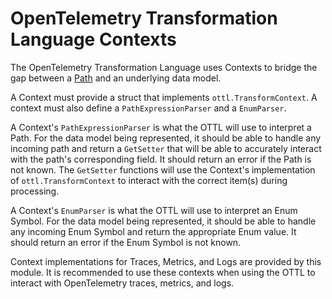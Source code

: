 # OpenTelemetry Transformation Language Contexts

The OpenTelemetry Transformation Language uses Contexts to bridge the gap between a [Path](https://github.com/asserts/opentelemetry-collector-contrib/tree/main/pkg/ottl#paths) and an underlying data model.

A Context must provide a struct that implements `ottl.TransformContext`.  A context must also define a `PathExpressionParser` and a `EnumParser`.

A Context's `PathExpressionParser` is what the OTTL will use to interpret a Path.  For the data model being represented, it should be able to handle any incoming path and return a `GetSetter` that will be able to accurately interact with the path's corresponding field.  It should return an error if the Path is not known.  The `GetSetter` functions will use the Context's implementation of `ottl.TransformContext` to interact with the correct item(s) during processing.

A Context's `EnumParser` is what the OTTL will use to interpret an Enum Symbol.  For the data model being represented, it should be able to handle any incoming Enum Symbol and return the appropriate Enum value.  It should return an error if the Enum Symbol is not known.  

Context implementations for Traces, Metrics, and Logs are provided by this module.  It is recommended to use these contexts when using the OTTL to interact with OpenTelemetry traces, metrics, and logs. 